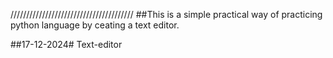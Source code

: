 ///////////////////////////////////////
##This is a simple practical way of practicing python language by ceating a text editor.


##17-12-2024# Text-editor
